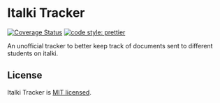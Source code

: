 # Italki Tracker

[![Coverage Status](https://coveralls.io/repos/github/PatriceVignola/italki-tracker/badge.svg?branch=master)](https://coveralls.io/github/PatriceVignola/italki-tracker?branch=master) [![code style: prettier](https://img.shields.io/badge/code_style-prettier-ff69b4.svg?style=flat-square)](https://github.com/prettier/prettier)

An unofficial tracker to better keep track of documents sent to different students on italki.

## License

Italki Tracker is [MIT licensed](https://github.com/PatriceVignola/italki-tracker/blob/master/LICENSE).
